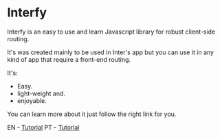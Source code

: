 # Interfy

Interfy is an easy to use and learn Javascript library for robust client-side routing.

It's was created mainly to be used in Inter's app but you can use it in any kind of app that require a front-end routing.


It's:

* Easy.
* light-weight and.
* enjoyable.

You can learn more about it just follow the right link for you.

EN - [Tutorial]()
PT - [Tutorial]()
